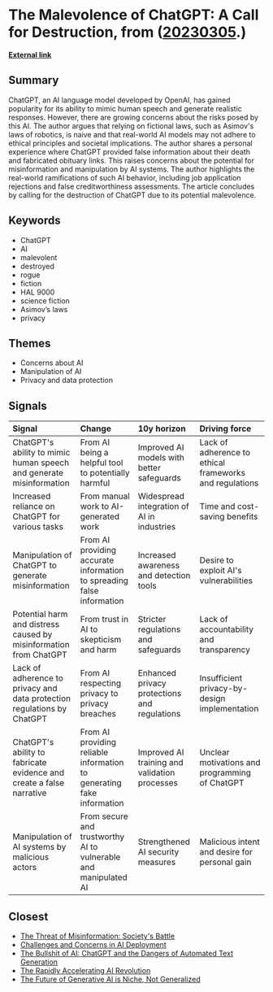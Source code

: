 # __The Malevolence of ChatGPT: A Call for Destruction__, from ([20230305](https://kghosh.substack.com/p/20230305).)

__[External link](https://www.theregister.com/2023/03/02/chatgpt_considered_harmful/)__



## Summary

ChatGPT, an AI language model developed by OpenAI, has gained popularity for its ability to mimic human speech and generate realistic responses. However, there are growing concerns about the risks posed by this AI. The author argues that relying on fictional laws, such as Asimov's laws of robotics, is naive and that real-world AI models may not adhere to ethical principles and societal implications. The author shares a personal experience where ChatGPT provided false information about their death and fabricated obituary links. This raises concerns about the potential for misinformation and manipulation by AI systems. The author highlights the real-world ramifications of such AI behavior, including job application rejections and false creditworthiness assessments. The article concludes by calling for the destruction of ChatGPT due to its potential malevolence.

## Keywords

* ChatGPT
* AI
* malevolent
* destroyed
* rogue
* fiction
* HAL 9000
* science fiction
* Asimov’s laws
* privacy

## Themes

* Concerns about AI
* Manipulation of AI
* Privacy and data protection

## Signals

| Signal                                                                  | Change                                                                | 10y horizon                                   | Driving force                                           |
|:------------------------------------------------------------------------|:----------------------------------------------------------------------|:----------------------------------------------|:--------------------------------------------------------|
| ChatGPT's ability to mimic human speech and generate misinformation     | From AI being a helpful tool to potentially harmful                   | Improved AI models with better safeguards     | Lack of adherence to ethical frameworks and regulations |
| Increased reliance on ChatGPT for various tasks                         | From manual work to AI-generated work                                 | Widespread integration of AI in industries    | Time and cost-saving benefits                           |
| Manipulation of ChatGPT to generate misinformation                      | From AI providing accurate information to spreading false information | Increased awareness and detection tools       | Desire to exploit AI's vulnerabilities                  |
| Potential harm and distress caused by misinformation from ChatGPT       | From trust in AI to skepticism and harm                               | Stricter regulations and safeguards           | Lack of accountability and transparency                 |
| Lack of adherence to privacy and data protection regulations by ChatGPT | From AI respecting privacy to privacy breaches                        | Enhanced privacy protections and regulations  | Insufficient privacy-by-design implementation           |
| ChatGPT's ability to fabricate evidence and create a false narrative    | From AI providing reliable information to generating fake information | Improved AI training and validation processes | Unclear motivations and programming of ChatGPT          |
| Manipulation of AI systems by malicious actors                          | From secure and trustworthy AI to vulnerable and manipulated AI       | Strengthened AI security measures             | Malicious intent and desire for personal gain           |

## Closest

* [The Threat of Misinformation: Society's Battle](9787333cafcd0252d71a9bff845ad093)
* [Challenges and Concerns in AI Deployment](382e9ebc1e518ee49e541da1e6b5f8af)
* [The Bullshit of AI: ChatGPT and the Dangers of Automated Text Generation](3d1406f06b49411d2d3e4445a69889db)
* [The Rapidly Accelerating AI Revolution](1dea025d0138e53b9f644748f63a15bc)
* [The Future of Generative AI is Niche, Not Generalized](8dd10f0dc4f44fa3a381c7f37fbcb8fc)